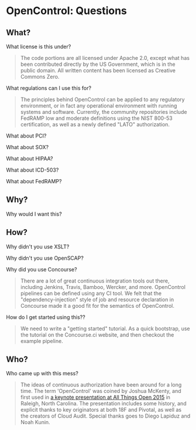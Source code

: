 # OpenControl: Questions


<script async class="speakerdeck-embed" data-id="1b3d6494fb12408dbe8f1cfe65eca769" data-ratio="1.77777777777778" src="//speakerdeck.com/assets/embed.js"></script>


## What?

What license is this under?

> The code portions are all licensed under Apache 2.0, except what has been contributed
directly by the US Government, which is in the public domain. All written content
has been licensed as Creative Commons Zero.

What regulations can I use this for?

> The principles behind OpenControl can be applied to any regulatory environment,
or in fact any operational environment with running systems and software. Currently,
the community repositories include FedRAMP low and moderate definitions using the
NIST 800-53 certification, as well as a newly defined "LATO" authorization.

What about PCI?

What about SOX?

What about HIPAA?

What about ICD-503?

What about FedRAMP?

## Why?

Why would I want this?


## How?

Why didn't you use XSLT?

Why didn't you use OpenSCAP?

Why did you use Concourse?

> There are a lot of great continuous integration tools out there, including Jenkins,
Travis, Bamboo, Wercker, and more. OpenControl pipelines can be defined using
any CI tool. We felt that the "dependency-injection" style of job and resource
declaration in Concourse made it a good fit for the semantics of OpenControl.

How do I get started using this??

> We need to write a "getting started" tutorial. As a quick bootstrap, use the
tutorial on the Concourse.ci website, and then checkout the example pipeline.

## Who?

Who came up with this mess?

> The ideas of continuous authorization have been around for a long time. The term
'OpenControl' was coined by Joshua McKenty, and first used in [a keynote presentation
at All Things Open 2015](https://speakerdeck.com/joshuamckenty/all-things-open-opencontrol) in Raleigh, North Carolina.
The presentation includes some history, and explicit thanks to key originators at
both 18F and Pivotal, as well as the creators of Cloud Audit. Special thanks goes
to Diego Lapiduz and Noah Kunin.
